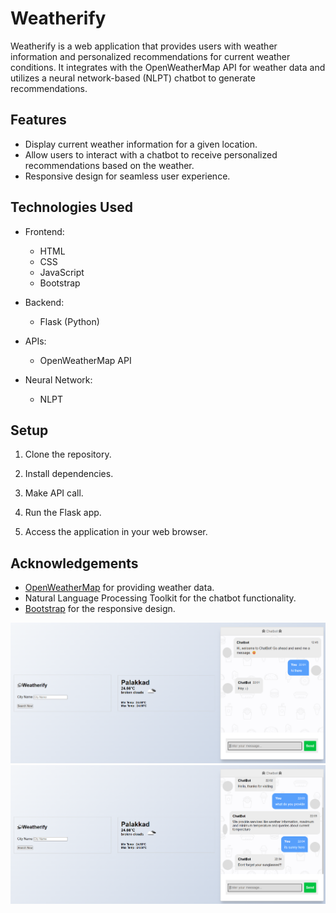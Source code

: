 # Weatherify

Weatherify is a web application that provides users with weather information and personalized recommendations for current weather conditions. It integrates with the OpenWeatherMap API for weather data and utilizes a neural network-based (NLPT) chatbot to generate recommendations.

## Features

- Display current weather information for a given location.
- Allow users to interact with a chatbot to receive personalized recommendations based on the weather.
- Responsive design for seamless user experience.
## Technologies Used

- Frontend:
  - HTML
  - CSS
  - JavaScript
  - Bootstrap
  
- Backend:
  - Flask (Python)
  
- APIs:
  - OpenWeatherMap API
  
- Neural Network:
  - NLPT

## Setup

1. Clone the repository.


2. Install dependencies.


3. Make API call.


4. Run the Flask app.


5. Access the application in your web browser.




## Acknowledgements

- [OpenWeatherMap](https://openweathermap.org/) for providing weather data.
- Natural Language Processing Toolkit for the chatbot functionality.
- [Bootstrap](https://getbootstrap.com/) for the responsive design.

![Weatherify App](https://github.com/niyathimariya/weatherify/blob/main/interface_images/weatherify-1.png)
![Weatherify App](https://github.com/niyathimariya/weatherify/blob/main/interface_images/weatherify-2.png)

